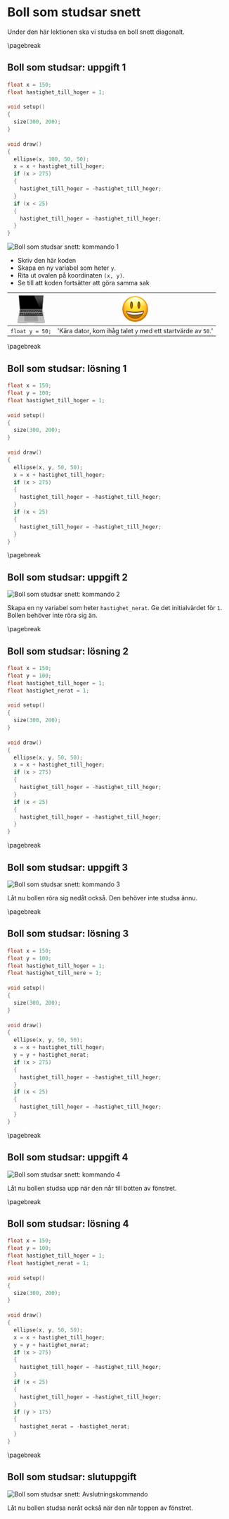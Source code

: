 # Boll som studsar snett

Under den här lektionen ska vi studsa en boll snett diagonalt.

\pagebreak

## Boll som studsar: uppgift 1

```c++
float x = 150;
float hastighet_till_hoger = 1;

void setup()
{
  size(300, 200);
}

void draw()
{
  ellipse(x, 100, 50, 50);
  x = x + hastighet_till_hoger;
  if (x > 275)
  {
    hastighet_till_hoger = -hastighet_till_hoger;
  }
  if (x < 25)
  {
    hastighet_till_hoger = -hastighet_till_hoger;
  }
}
```

![Boll som studsar snett: kommando 1](bollen_som_studsar_diagonalt_1.png)

 * Skriv den här koden
 * Skapa en ny variabel som heter `y`.
 * Rita ut ovalen på koordinaten `(x, y)`.
 * Se till att koden fortsätter att göra samma sak

![Dator](EmojiComputer.png) | ![Smiley](EmojiSmiley.png)
:-----------------:|:-----------------------------:
`float y = 50;` | 'Kära dator, kom ihåg talet `y` med ett startvärde av `50`.'

\pagebreak

## Boll som studsar: lösning 1

```c++
float x = 150;
float y = 100;
float hastighet_till_hoger = 1;

void setup()
{
  size(300, 200);
}

void draw()
{
  ellipse(x, y, 50, 50);
  x = x + hastighet_till_hoger;
  if (x > 275)
  {
    hastighet_till_hoger = -hastighet_till_hoger;
  }
  if (x < 25)
  {
    hastighet_till_hoger = -hastighet_till_hoger;
  }
}
```

\pagebreak

## Boll som studsar: uppgift 2

![Boll som studsar snett: kommando 2](bollen_som_studsar_diagonalt_2.png)

Skapa en ny variabel som heter `hastighet_nerat`.
Ge det initialvärdet för `1`. Bollen behöver inte röra sig än.

\pagebreak

## Boll som studsar: lösning 2

```c++
float x = 150;
float y = 100;
float hastighet_till_hoger = 1;
float hastighet_nerat = 1;

void setup()
{
  size(300, 200);
}

void draw()
{
  ellipse(x, y, 50, 50);
  x = x + hastighet_till_hoger;
  if (x > 275)
  {
    hastighet_till_hoger = -hastighet_till_hoger;
  }
  if (x < 25)
  {
    hastighet_till_hoger = -hastighet_till_hoger;
  }
}
```

\pagebreak

## Boll som studsar: uppgift 3

![Boll som studsar snett: kommando 3](bollen_som_studsar_diagonalt_3.png)

Låt nu bollen röra sig nedåt också. Den behöver inte studsa ännu.

\pagebreak

## Boll som studsar: lösning 3

```c++
float x = 150;
float y = 100;
float hastighet_till_hoger = 1;
float hastighet_till_nere = 1;

void setup()
{
  size(300, 200);
}

void draw()
{
  ellipse(x, y, 50, 50);
  x = x + hastighet_till_hoger;
  y = y + hastighet_nerat;
  if (x > 275)
  {
    hastighet_till_hoger = -hastighet_till_hoger;
  }
  if (x < 25)
  {
    hastighet_till_hoger = -hastighet_till_hoger;
  }
}
```

\pagebreak

## Boll som studsar: uppgift 4

![Boll som studsar snett: kommando 4](bollen_som_studsar_diagonalt_4.png)

Låt nu bollen studsa upp när den når till botten av fönstret.

\pagebreak

## Boll som studsar: lösning 4

```c++
float x = 150;
float y = 100;
float hastighet_till_hoger = 1;
float hastighet_nerat = 1;

void setup()
{
  size(300, 200);
}

void draw()
{
  ellipse(x, y, 50, 50);
  x = x + hastighet_till_hoger;
  y = y + hastighet_nerat;
  if (x > 275)
  {
    hastighet_till_hoger = -hastighet_till_hoger;
  }
  if (x < 25)
  {
    hastighet_till_hoger = -hastighet_till_hoger;
  }
  if (y > 175)
  {
    hastighet_nerat = -hastighet_nerat;
  }
}
```

\pagebreak

## Boll som studsar: slutuppgift

![Boll som studsar snett: Avslutningskommando](bollen_som_studsar_diagonalt_slutuppgift.png)

Låt nu bollen studsa neråt också när den når toppen av fönstret.
